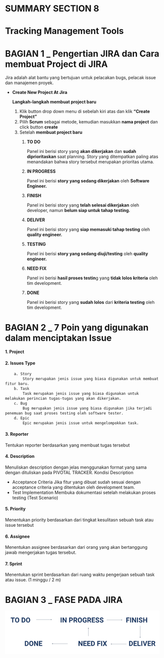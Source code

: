 # SUMMARY SECTION 8
# Tracking Management Tools

# BAGIAN 1 _ Pengertian JIRA dan Cara membuat Project di JIRA

Jira adalah alat bantu yang bertujuan untuk pelacakan bugs, pelacak issue dan manajemen proyek.

- **Create New Project At Jira**
    
    **Langkah-langkah membuat project baru**
    
    1. Klik button drop down menu di sebelah kiri atas dan klik **“Create Project”**
    2. Pilih **Scrum** sebagai metode, kemudian masukkan **nama project** dan click button **create** 
    3. Setelah **membuat project baru**
        1. **TO DO**
            
            Panel ini berisi story yang **akan dikerjakan** dan **sudah diprioritaskan** saat planning. Story yang ditempatkan paling atas menandakan bahwa story tersebut merupakan prioritas utama. 
            
        2. **IN PROGRESS**
            
            Panel ini berisi **story yang sedang dikerjakan** oleh **Software Engineer.** 
            
        3. **FINISH**
        
            Panel ini berisi story yang **telah selesai dikerjakan** oleh developer, namun **belum siap untuk tahap testing.**

        4. **DELIVER**
            
            Panel ini berisi story yang **siap memasuki tahap testing** oleh **quality engineer.**

        5. **TESTING**
            
            Panel ini berisi **story yang sedang diuji/testing** oleh **quality engineer.**

        6. **NEED FIX**
            
            Panel ini berisi **hasil proses testin**g yang **tidak lolos kriteria** oleh tim development.
        
        7. **DONE**
            
            Panel ini berisi story yang **sudah lolos** dari **kriteria testing** oleh tim development. 



# BAGIAN 2 _ 7 Poin yang digunakan dalam menciptakan Issue

#### 1. Project

#### 2. Issues Type
        a. Story 
            Story merupakan jenis issue yang biasa digunakan untuk membuat fitur baru.        
        b. Task
            Task merupakan jenis issue yang biasa digunakan untuk melakukan perincian tugas-tugas yang akan dikerjakan.
        c. Bug
            Bug merupakan jenis issue yang biasa digunakan jika terjadi penemuan bug saat proses testing oleh software tester.
        d. Epic
            Epic merupakan jenis issue untuk mengelompokkan task.
            
#### 3. Reporter
Tentukan reporter berdasarkan yang membuat tugas tersebut
        
#### 4. Description
Menuliskan description dengan jelas menggunakan format yang sama dengan dituliskan pada PIVOTAL TRACKER.
Kondisi Description
- Acceptance Criteria 
    Jika fitur yang dibuat sudah sesuai dengan acceptance criteria yang ditentukan oleh development team. 
- Test Implementation
    Membuka dokumentasi setelah melakukan proses testing (Test Scenario)
            
#### 5. Priority
Menentukan priority berdasarkan dari tingkat kesulitasn sebuah task atau issue tersebut
        
#### 6. Assignee
Menentukan assignee berdasarkan dari orang yang akan bertanggung jawab mengerjakan tugas tersebut. 
        
#### 7. Sprint
Menentukan sprint berdasarkan dari ruang waktu pengerjaan sebuah task atau issue. (1 minggu / 2 m)



# BAGIAN 3 _ FASE PADA JIRA

<img src="Praktikum/asset/fasejira.png" alt="fase pada jira" title="fase pada jira">

